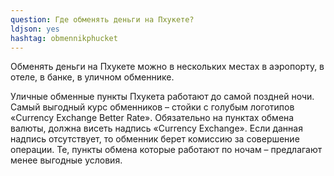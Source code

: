 ```yaml
---
question: Где обменять деньги на Пхукете?
ldjson: yes
hashtag: obmennikphucket
---
```



Обменять деньги на Пхукете можно в нескольких местах в аэропорту, в отеле, в банке, в уличном обменнике.

Уличные обменные пункты Пхукета работают до самой поздней ночи. Самый выгодный курс обменников – стойки с голубым логотипов «Currency Exchange Better Rate».
Обязательно на пунктах обмена валюты, должна висеть надпись «Currency Exchange». Если данная надпись отсутствует, то обменник берет комиссию за совершение операции. Те, пункты обмена которые работают по ночам – предлагают менее выгодные условия.
